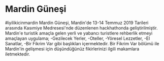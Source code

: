 # Mardin Güneşi

#iyilikicinmardin
Mardin Güneşi, Mardin'de 13-14 Temmuz 2019 Tarileri arasında Kasımiye Medresesi'nde düzenlenen hackhathonda geliştirilmiştir. 
Mardin'e turistik amaçla gelen yerli ve yabancı turistlere rehberlik etmeyi amaçlayan uygulama;
-Gezilecek Yerler,
-Oteller,
-Yöresel Lezzetler,
-El Sanatlar,
-Bir Fikrim Var 
gibi başlıkları içermektedir. Bir Fikrim Var bölümü ile Mardin'in gelişmesi için düşündüğünüz fikirlerinizi ilgili makamlara iletmektedir.

